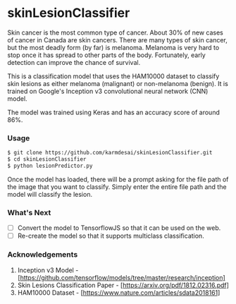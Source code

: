 # skinLesionClassifier
Skin cancer is the most common type of cancer. About 30% of new cases of cancer
in Canada are skin cancers. There are many types of skin cancer, but the most
deadly form (by far) is melanoma. Melanoma is very hard to stop once it has
spread to other parts of the body. Fortunately, early detection can improve
the chance of survival.

This is a classification model that uses the HAM10000 dataset to classify skin 
lesions as either melanoma (malignant) or non-melanoma (benign). 
It is trained on Google's Inception v3 convolutional neural network (CNN) model.

The model was trained using Keras and has an accuracy score of around 86%.

### Usage
```sh
$ git clone https://github.com/karmdesai/skinLesionClassifier.git
$ cd skinLesionClassifier
$ python lesionPredictor.py 
```
Once the model has loaded, there will be a prompt asking for the file path of the 
image that you want to classify. Simply enter the entire file path and the model
will classify the lesion.

### What's Next
- [ ] Convert the model to TensorflowJS so that it can be used on the web.
- [ ] Re-create the model so that it supports multiclass classification.

### Acknowledgements
1. Inception v3 Model - [https://github.com/tensorflow/models/tree/master/research/inception]
2. Skin Lesions Classification Paper - [https://arxiv.org/pdf/1812.02316.pdf]
3. HAM10000 Dataset - [https://www.nature.com/articles/sdata2018161]